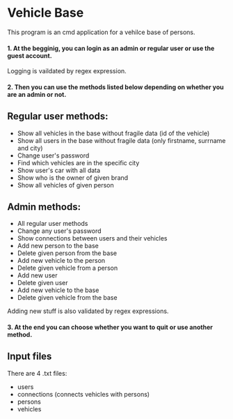 # Vehicle Base

This program is an cmd application for a vehilce base of persons.

#### 1. At the begginig, you can login as an admin or regular user or use the guest account.

Logging is vaildated by regex expression.

#### 2. Then you can use the methods listed below depending on whether you are an admin or not.

## **Regular user methods:**
- Show all vehicles in the base without fragile data (id of the vehicle)
- Show all users in the base without fragile data (only firstname, surrname and city)
- Change user's password
- Find which vehicles are in the specific city
- Show user's car with all data
- Show who is the owner of given brand
- Show all vehicles of given person

## **Admin methods:**
- All regular user methods
- Change any user's password
- Show connections between users and their vehicles
- Add new person to the base 
- Delete given person from the base
- Add new vehicle to the person
- Delete given vehicle from a person
- Add new user
- Delete given user
- Add new vehicle to the base
- Delete given vehicle from the base

Adding new stuff is also validated by regex expressions. 

#### 3. At the end you can choose whether you want to quit or use another method.

## Input files
There are 4 .txt files:
- users 
- connections (connects vehicles with persons)
- persons
- vehicles

